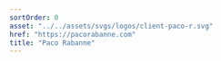 ```yaml
---
sortOrder: 0
asset: "../../assets/svgs/logos/client-paco-r.svg"
href: "https://pacorabanne.com"
title: "Paco Rabanne"
---
```


